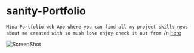 ﻿# sanity-Portfolio

`Mina Portfolio web App where you can find all my project skills news about me created with so mush love enjoy check it out from `/n 
[here](https://mina-portfolio-developer.netlify.app/)

![ScreenShot](https://i.pinimg.com/564x/f4/44/b3/f444b3e0a464a3c81df37d36c66b9ef2.jpg)
